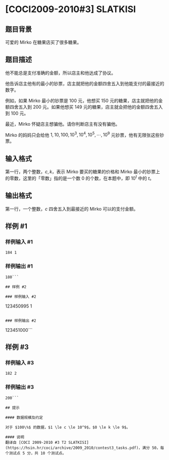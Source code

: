 # [COCI2009-2010#3] SLATKISI

## 题目背景

可爱的 Mirko 在糖果店买了很多糖果。

## 题目描述

他不能总是支付准确的金额，所以店主和他达成了协议。

他告诉店主他有的最小的钞票，店主就把他的金额四舍五入到他能支付的最接近的数字。

例如，如果 Mirko 最小的钞票是 $100$ 元，他想买 $150$ 元的糖果，店主就把他的金额四舍五入到 $200$ 元。如果他想买 $149$ 元的糖果，店主就会把他的金额四舍五入到 $100$ 元。

最近，Mirko 怀疑店主想骗他。请你判断店主有没有骗他。

Mirko 的妈妈只会给他 $1, 10, 100, 10^3, 10^4, 10^5, \cdots, 10^9$ 元钞票，他有无限张这些钞票。

## 输入格式

第一行，两个整数，$c, k$，表示 Mirko 要买的糖果的价格和 Mirko 最小的钞票上的零数，这里的「零数」指的是一个数 $0$ 的个数，在本题中，即 $10^t$ 中的 $t$。

## 输出格式

第一行，一个整数，$c$ 四舍五入到最接近的 Mirko 可以的支付金额。 

## 样例 #1

### 样例输入 #1
```
184 1
```

### 样例输出 #1

```
180```

## 样例 #2

### 样例输入 #2
```
123450995 1
```

### 样例输出 #2

```
123451000```

## 样例 #3

### 样例输入 #3
```
182 2
```

### 样例输出 #3

```
200```

## 提示

#### 数据规模及约定

对于 $100\%$ 的数据，$1 \le c \le 10^9$，$0 \le k \le 9$。

#### 说明
翻译自 [COCI 2009-2010 #3 T2 SLATKISI](https://hsin.hr/coci/archive/2009_2010/contest3_tasks.pdf)，满分 50，每个测试点 5 分，共 10 个测试点。
